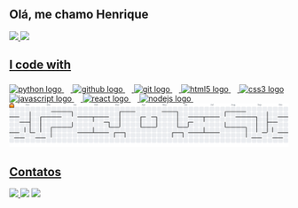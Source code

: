 ## Olá, me chamo Henrique 


<div>
<a href="https://github.com/henri0675">
<img loading="lazy" height="180em" src="https://github-readme-stats.vercel.app/api/top-langs/?username=henri0675&layout=compact&langs_count=7&theme=dracula"/>
<img loading="lazy" height="180em" src="https://github-readme-stats.vercel.app/api?username=henri0675&show_icons=true&theme=dracula&include_all_commits=true&count_private=true"/>
</div>




###

<h2 align="left">I code with</h2>

###

<div align="left">
  <img src="https://cdn.jsdelivr.net/gh/devicons/devicon/icons/python/python-original.svg" height="40" alt="python logo"  />
  <img width="12" />
  <img src="https://cdn.jsdelivr.net/gh/devicons/devicon/icons/github/github-original.svg" height="40" alt="github logo"  />
  <img width="12" />
  <img src="https://cdn.jsdelivr.net/gh/devicons/devicon/icons/git/git-original.svg" height="40" alt="git logo"  />
  <img width="12" />
  <img src="https://cdn.jsdelivr.net/gh/devicons/devicon/icons/html5/html5-original.svg" height="40" alt="html5 logo"  />
  <img width="12" />
  <img src="https://cdn.jsdelivr.net/gh/devicons/devicon/icons/css3/css3-original.svg" height="40" alt="css3 logo"  />
  <img src="https://cdn.jsdelivr.net/gh/devicons/devicon/icons/javascript/javascript-original.svg" height="40" alt="javascript logo"/>
  <img width="12" />
  <img src="https://cdn.jsdelivr.net/gh/devicons/devicon/icons/react/react-original.svg" height="40" alt="react logo"  />
  <img width="12" />
  <img src="https://cdn.jsdelivr.net/gh/devicons/devicon/icons/nodejs/nodejs-original.svg" height="40" alt="nodejs logo"  />
  <img width="12" />
</div>

<picture>
  <source media="(prefers-color-scheme: dark)" srcset="https://raw.githubusercontent.com/henri0675/henri0675/output/pacman-contribution-graph-dark.svg">
  <source media="(prefers-color-scheme: light)" srcset="https://raw.githubusercontent.com/henri0675/henri0675/output/pacman-contribution-graph.svg">
  <img alt="pacman contribution graph" src="https://raw.githubusercontent.com/henri0675/henri0675/output/pacman-contribution-graph.svg">
</picture>

###

## Contatos
<div> 
  <a href="https://www.linkedin.com/in/henrique-infanti-coratolo/" target="_blank"><img src="https://img.shields.io/badge/-LinkedIn-%230077B5?style=for-the-badge&logo=linkedin&logoColor=white" target="_blank">
  <a href = "mailto:henriinfanti@gmail.com"><img src="https://img.shields.io/badge/-Gmail-%23333?style=for-the-badge&logo=gmail&logoColor=white" target="_blank"></a>
  <a href = "mailto:henriinfanti@gmail.com"><img loading="lazy" src="https://img.shields.io/badge/Gmail-D14836?style=for-the-badge&logo=gmail&logoColor=white" target="_blank"></a>
